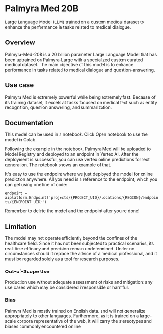 # Palmyra Med 20B
Large Language Model (LLM) trained on a custom medical dataset to enhance the performance in tasks related to medical dialogue.


## Overview
Palmyra-Med-20B is a 20 billion parameter Large Language Model that has been uptrained on Palmyra-Large with a specialized custom curated medical dataset. 
The main objective of this model is to enhance performance in tasks related to medical dialogue and question-answering.


## Use case
Palmyra Med is extremely powerful while being extremely fast. Because of its training dataset, it excels at tasks focused on medical text such as entity recognition, question answering, and summarization.


## Documentation

This model can be used in a notebook. Click Open notebook to use the model in Colab.

Following the example in the notebook, Palmyra Med will be uploaded to Model Registry and deployed to an endpoint in Vertex AI. After the deployment is successful, you can use vertex online predictions for text generation. The notebook shows an example of that.

It's easy to use the endpoint where we just deployed the model for online prediction anywhere. All you need is a reference to the endpoint, which you can get using one line of code:

```endpoint = aiplatform.Endpoint('projects/{PROJECT_UID}/locations/{REGION}/endpoints/{ENDPOINT_UID}')```

Remember to delete the model and the endpoint after you're done!


## Limitation
The model may not operate efficiently beyond the confines of the healthcare field.
Since it has not been subjected to practical scenarios, its real-time efficacy and precision remain undetermined.
Under no circumstances should it replace the advice of a medical professional, and it must be regarded solely as a tool for research purposes.


### Out-of-Scope Use

Production use without adequate assessment of risks and mitigation; any use cases which may be considered irresponsible or harmful. 

### Bias

Palmyra Med is mostly trained on English data, and will not generalize appropriately to other languages. Furthermore, as it is trained on a large-scale corpora representative of the web, it will carry the stereotypes and biases commonly encountered online.
